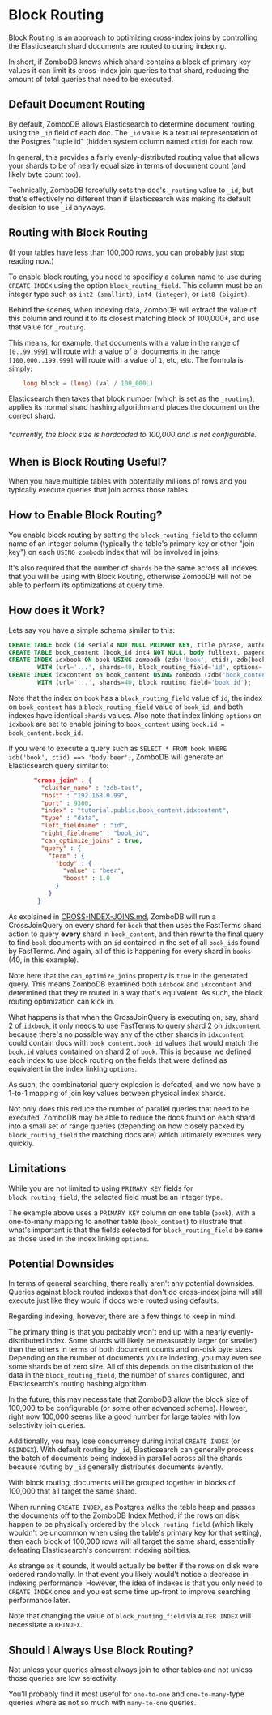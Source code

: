 # Block Routing

Block Routing is an approach to optimizing [cross-index joins](CROSS-INDEX-JOINS.md) by controlling the Elasticsearch shard documents are routed to during indexing.

In short, if ZomboDB knows which shard contains a block of primary key values it can limit its cross-index join queries to that shard, reducing the amount of total queries that need to be executed.

## Default Document Routing

By default, ZomboDB allows Elasticsearch to determine document routing using the `_id` field of each doc.  The `_id` value is a textual representation of the Postgres "tuple id" (hidden system column named `ctid`) for each row.

In general, this provides a fairly evenly-distributed routing value that allows your shards to be of nearly equal size in terms of document count (and likely byte count too).

Technically, ZomboDB forcefully sets the doc's `_routing` value to `_id`, but that's effectively no different than if Elasticsearch was making its default decision to use `_id` anyways.

## Routing with Block Routing

(If your tables have less than 100,000 rows, you can probably just stop reading now.)

To enable block routing, you need to specificy a column name to use during `CREATE INDEX` using the option `block_routing_field`.  This column must be an integer type such as `int2 (smallint)`, `int4 (integer)`, or `int8 (bigint)`.

Behind the scenes, when indexing data, ZomboDB will extract the value of this column and round it to its closest matching block of 100,000*, and use that value for `_routing`.

This means, for example, that documents with a value in the range of `[0..99,999]` will route with a value of `0`, documents in the range `[100,000..199,999]` will route with a value of `1`, etc, etc.  The formula is simply:

```java
    long block = (long) (val / 100_000L)
```

Elasticsearch then takes that block number (which is set as the `_routing`), applies its normal shard hashing algorithm and places the document on the correct shard.

###### *currently, the block size is hardcoded to 100,000 and is not configurable.

## When is Block Routing Useful?

When you have multiple tables with potentially millions of rows and you typically execute queries that join across those tables.

## How to Enable Block Routing?

You enable block routing by setting the `block_routing_field` to the column name of an integer column (typically the table's primary key or other "join key") on each `USING zombodb` index that will be involved in joins.

It's also required that the number of `shards` be the same across all indexes that you will be using with Block Routing, otherwise ZomboDB will not be able to perform its optimizations at query time.

## How does it Work?

Lets say you have a simple schema similar to this:

```sql
CREATE TABLE book (id serial4 NOT NULL PRIMARY KEY, title phrase, author text);
CREATE TABLE book_content (book_id int4 NOT NULL, body fulltext, pageno int4);
CREATE INDEX idxbook ON book USING zombodb (zdb('book', ctid), zdb(book)) 
        WITH (url='...', shards=40, block_routing_field='id', options='id=<book_content.idxcontent>book_id');
CREATE INDEX idxcontent on book_content USING zombodb (zdb('book_content', ctid), zdb(book_content)) 
        WITH (url='...', shards=40, block_routing_field='book_id');
```

Note that the index on `book` has a `block_routing_field` value of `id`, the index on `book_content` has a `block_routing_field` value of `book_id`, and both indexes have identical `shards` values.  Also note that index linking `options` on `idxbook` are set to enable joining to `book_content` using `book.id = book_content.book_id`.

If you were to execute a query such as `SELECT * FROM book WHERE zdb('book', ctid) ==> 'body:beer';`, ZomboDB will generate an Elasticsearch query similar to:

```json
       "cross_join" : {                              
         "cluster_name" : "zdb-test",                
         "host" : "192.168.0.99",                            
         "port" : 9300,                              
         "index" : "tutorial.public.book_content.idxcontent",
         "type" : "data",                            
         "left_fieldname" : "id",                    
         "right_fieldname" : "book_id",                
         "can_optimize_joins" : true,                
         "query" : {                                 
           "term" : {                                
             "body" : {                          
               "value" : "beer",                     
               "boost" : 1.0                         
             }                                       
           }                                         
        }
```

As explained in [CROSS-INDEX-JOINS.md](CROSS-INDEX-JOINS.md), ZomboDB will run a CrossJoinQuery on every shard for `book` that then uses the FastTerms shard action to query **every** shard in `book_content`, and then rewrite the final query to find `book` documents with an `id` contained in the set of all `book_id`s found by FastTerms.  And again, all of this is happening for every shard in `books` (40, in this example).

Note here that the `can_optimize_joins` property is `true` in the generated query.  This means ZomboDB examined both `idxbook` and `idxcontent` and determined that they're routed in a way that's equivalent.  As such, the block routing optimization can kick in.

What happens is that when the CrossJoinQuery is executing on, say, shard 2 of `idxbook`, it only needs to use FastTerms to query shard 2 on `idxcontent` because there's no possible way any of the other shards in `idxcontent` could contain docs with `book_content.book_id` values that would match the `book.id` values contained on shard 2 of `book`.  This is because we defined each index to use block routing on the fields that were defined as equivalent in the index linking `options`.

As such, the combinatorial query explosion is defeated, and we now have a 1-to-1 mapping of join key values between physical index shards.

Not only does this reduce the number of parallel queries that need to be executed, ZomboDB may be able to reduce the docs found on each shard into a small set of range queries (depending on how closely packed by `block_routing_field` the matching docs are) which ultimately executes very quickly.

## Limitations

While you are not limited to using `PRIMARY KEY` fields for `block_routing_field`, the selected field must be an integer type.

The example above uses a `PRIMARY KEY` column on one table (`book`), with a one-to-many mapping to another table (`book_content`) to illustrate that what's important is that the fields selected for `block_routing_field` be same as those used in the index linking `options`.

## Potential Downsides

In terms of general searching, there really aren't any potential downsides.  Queries against block routed indexes that don't do cross-index joins will still execute just like they would if docs were routed using defaults.

Regarding indexing, however, there are a few things to keep in mind.

The primary thing is that you probably won't end up with a nearly evenly-distributed index.  Some shards will likely be measurably larger (or smaller) than the others in terms of both document counts and on-disk byte sizes.  Depending on the number of documents you're indexing, you may even see some shards be of zero size.  All of this depends on the distribution of the data in the `block_routing_field`, the number of `shards` configured, and Elasticsearch's routing hashing algorithm.  

In the future, this may necessitate that ZomboDB allow the block size of 100,000 to be configurable (or some other advanced scheme).  Howeer, right now 100,000 seems like a good number for large tables with low selectivity join queries.

Additionally, you may lose concurrency during intital `CREATE INDEX` (or `REINDEX`).  With default routing by `_id`, Elasticsearch can generally process the batch of documents being indexed in parallel across all the shards because routing by `_id` generally distributes documents evently.

With block routing, documents will be grouped together in blocks of 100,000 that all target the same shard.

When running `CREATE INDEX`, as Postgres walks the table heap and passes the documents off to the ZomboDB Index Method, if the rows on disk happen to be physically ordered by the `block_routing_field` (which likely wouldn't be uncommon when using the table's primary key for that setting), then each block of 100,000 rows will all target the same shard, essentially defeating Elasticsearch's concurrent indexing abilities.

As strange as it sounds, it would actually be better if the rows on disk were ordered randomally.  In that event you likely would't notice a decrease in indexing performance.  However, the idea of indexes is that you only need to `CREATE INDEX` once and you eat some time up-front to improve searching performance later.

Note that changing the value of `block_routing_field` via `ALTER INDEX` will necessitate a `REINDEX`.

## Should I Always Use Block Routing?

Not unless your queries almost always join to other tables and not unless those queries are low selectivity.

You'll probably find it most useful for `one-to-one` and `one-to-many`-type queries where as not so much with `many-to-one` queries.